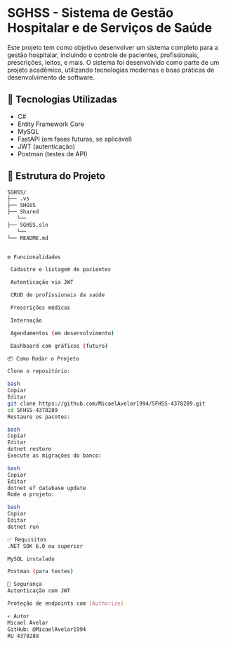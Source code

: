 # SGHSS - Sistema de Gestão Hospitalar e de Serviços de Saúde

Este projeto tem como objetivo desenvolver um sistema completo para a gestão hospitalar, incluindo o controle de pacientes, profissionais, prescrições, leitos, e mais. O sistema foi desenvolvido como parte de um projeto acadêmico, utilizando tecnologias modernas e boas práticas de desenvolvimento de software.

## 🚀 Tecnologias Utilizadas

- C#
- Entity Framework Core
- MySQL
- FastAPI (em fases futuras, se aplicável)
- JWT (autenticação)
- Postman (testes de API)

## 📁 Estrutura do Projeto

```bash
SGHSS/
├── .vs
├── SHGSS
├── Shared
   └──
├── SGHSS.sln
   └──
└── README.md


⚙️ Funcionalidades

 Cadastro e listagem de pacientes

 Autenticação via JWT

 CRUD de profissionais da saúde

 Prescrições médicas

 Internação

 Agendamentos (em desenvolvimento)

 Dashboard com gráficos (futuro)

📦 Como Rodar o Projeto

Clone o repositório:

bash
Copiar
Editar
git clone https://github.com/MicaelAvelar1994/SFHSS-4378289.git
cd SFHSS-4378289
Restaure os pacotes:

bash
Copiar
Editar
dotnet restore
Execute as migrações do banco:

bash
Copiar
Editar
dotnet ef database update
Rode o projeto:

bash
Copiar
Editar
dotnet run

✅ Requisitos
.NET SDK 6.0 ou superior

MySQL instalado

Postman (para testes)

🔐 Segurança
Autenticação com JWT

Proteção de endpoints com [Authorize]

✍️ Autor
Micael Avelar
GitHub: @MicaelAvelar1994
RU 4378289

